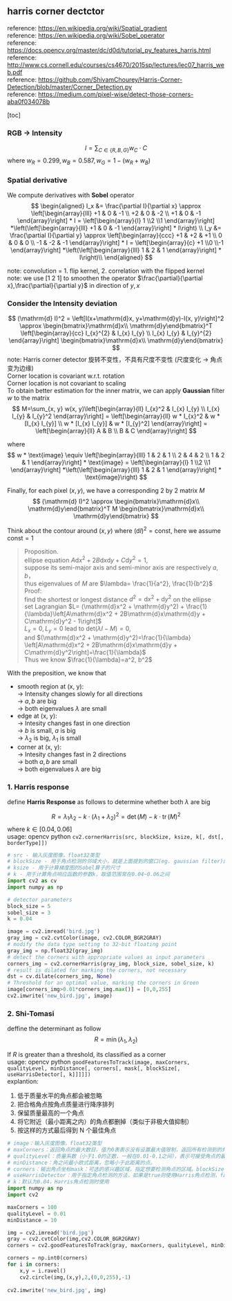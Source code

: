 ## harris corner dectctor

reference: https://en.wikipedia.org/wiki/Spatial_gradient  
reference: https://en.wikipedia.org/wiki/Sobel_operator  
reference: https://docs.opencv.org/master/dc/d0d/tutorial_py_features_harris.html  
reference: http://www.cs.cornell.edu/courses/cs4670/2015sp/lectures/lec07_harris_web.pdf  
reference: https://github.com/ShivamChourey/Harris-Corner-Detection/blob/master/Corner_Detection.py  
reference: https://medium.com/pixel-wise/detect-those-corners-aba0f034078b

[toc]

### RGB -> Intensity
$$
I = \sum_{C \in\{R, B, G\}} w_{C} \cdot C
$$
where $w_{R}=0.299, w_{B}=0.587, w_{G}=1-\left(w_{R}+w_{B}\right)$

### Spatial derivative

We compute derivatives with **Sobel** operator
$$
\begin{aligned}
I_x &= \frac{\partial I}{\partial x} \approx 
\left[\begin{array}{lll}
+1 & 0 & -1 \\
+2 & 0 & -2 \\
+1 & 0 & -1
\end{array}\right] * I
= \left[\begin{array}{l}
1 \\2 \\1
\end{array}\right] *\left(\left[\begin{array}{lll}
+1 & 0 & -1
\end{array}\right] * I\right)
\\
I_y &= \frac{\partial I}{\partial y} \approx 
\left[\begin{array}{ccc}
+1 & +2 & +1 \\
0 & 0 & 0 \\
-1 & -2 & -1
\end{array}\right] * I
= \left[\begin{array}{c}
+1 \\0 \\-1
\end{array}\right] *\left(\left[\begin{array}{lll}
1 & 2 & 1
\end{array}\right] * I\right)\\
\end{aligned}
$$

note: convolution = 1. flip kernel, 2. correlation with the flipped kernel  
note: we use $[1\ 2\ 1]$ to smoothen the operator $\frac{\partial}{\partial x},\frac{\partial}{\partial y}$ in direction of $y, x$

### Consider the Intensity deviation
$$
(\mathrm{d} I)^2 = 
\left[I(x+\mathrm{d}x, y+\mathrm{d}y)-I(x, y)\right]^2
\approx  \begin{bmatrix}\mathrm{d}x\\ \mathrm{d}y\end{bmatrix}^T
\left[\begin{array}{cc}
I_{x}^{2} & I_{x} I_{y} \\
I_{x} I_{y} & I_{y}^{2}
\end{array}\right]
\begin{bmatrix}\mathrm{d}x\\ \mathrm{d}y\end{bmatrix}
$$
note: Harris corner detector 旋转不变性，不具有尺度不变性 (尺度变化 -> 角点变为边缘)  
Corner location is covariant w.r.t. rotation  
Corner location is not covariant to scaling  
To obtain better estimation for the inner matrix, we can apply **Gaussian** filter $w$ to the matrix
$$
M=\sum_{x, y} w(x, y)\left[\begin{array}{ll}
I_{x}^2 & I_{x} I_{y} \\
I_{x} I_{y} & I_{y}^2
\end{array}\right]
= \left[\begin{array}{ll}
w * I_{x}^2 & w * [I_{x} I_{y}] \\
w * [I_{x} I_{y}] & w * [I_{y}^2]
\end{array}\right]
= \left[\begin{array}{ll}
A & B \\
B & C
\end{array}\right]
$$

where 
$$
w * \text{image} \equiv \left[\begin{array}{lll}
1 & 2 & 1 \\
2 & 4 & 2 \\
1 & 2 & 1
\end{array}\right] * \text{image}
= \left[\begin{array}{l}
1 \\2 \\1
\end{array}\right] *\left(\left[\begin{array}{lll}
1 & 2 & 1
\end{array}\right] * \text{image}\right)
$$

Finally, for each pixel $(x, y)$, we have a corresponding 2 by 2 matrix $M$  
$$
(\mathrm{d} I)^2 \approx 
\begin{bmatrix}\mathrm{d}x\\ \mathrm{d}y\end{bmatrix}^T
M
\begin{bmatrix}\mathrm{d}x\\ \mathrm{d}y\end{bmatrix}
$$

Think about the contour around $(x, y)$ where $(\mathrm{d} I)^2=\text{const}$, here we assume $\text{const}=1$

>Proposition.  
ellipse equation $A\mathrm{d}x^2 + 2B\mathrm{d}x\mathrm{d}y + C\mathrm{d}y^2 = 1$,   
suppose its semi-major axis and semi-minor axis are respectively $a,b$，  
thus eigenvalues of $M$ are $\lambda= \frac{1}{a^2}, \frac{1}{b^2}$  
Proof:  
find the shortest or longest distance $d^2 = \mathrm{d}x^2 + \mathrm{d}y^2$ on the ellipse  
set Lagrangian $L= (\mathrm{d}x^2 + \mathrm{d}y^2) + \frac{1}{\lambda}\left[A\mathrm{d}x^2 + 2B\mathrm{d}x\mathrm{d}y + C\mathrm{d}y^2 - 1\right]$  
$L_x=0,L_y=0$ lead to $\text{det}(\lambda I - M)=0$,  
and $(\mathrm{d}x^2 + \mathrm{d}y^2)=\frac{1}{\lambda} \left[A\mathrm{d}x^2 + 2B\mathrm{d}x\mathrm{d}y + C\mathrm{d}y^2\right]=\frac{1}{\lambda}$  
Thus we know $\frac{1}{\lambda}=a^2, b^2$

With the preposition, we know that
* smooth region at (x, y):  
  -> Intensity changes slowly for all directions  
  -> $a, b$ are big  
  -> both eigenvalues $\lambda$ are small
* edge at (x, y):  
  -> Intesity changes fast in one direction  
  -> $b$ is small, $a$ is big  
  -> $\lambda_2$ is big, $\lambda_1$ is small
* corner at (x, y):  
  -> Intesity changes fast in 2 directions  
  -> both $a, b$ are small  
  -> both eigenvalues $\lambda$ are big

### 1. Harris response
define **Harris Response** as follows to determine whether both $\lambda$ are big

$$
R=\lambda_{1} \lambda_{2}-k \cdot\left(\lambda_{1}+\lambda_{2}\right)^{2}=\operatorname{det}(M)-k \cdot \operatorname{tr}(M)^{2}
$$
where $k \in[0.04,0.06]$  
usage: opencv python  `cv2.cornerHarris(src, blockSize, ksize, k[, dst[, borderType]])`
```python
# src - 输入灰度图像，float32类型
# blockSize - 用于角点检测的邻域大小，就是上面提到的窗口(eg. gaussian filter)的尺寸
# ksize - 用于计算梯度图的Sobel算子的尺寸
# k - 用于计算角点响应函数的参数k，取值范围常在0.04~0.06之间
import cv2 as cv
import numpy as np

# detector parameters
block_size = 5
sobel_size = 3
k = 0.04

image = cv2.imread('bird.jpg')
gray_img = cv2.cvtColor(image, cv2.COLOR_BGR2GRAY)
# modify the data type setting to 32-bit floating point 
gray_img = np.float32(gray_img)
# detect the corners with appropriate values as input parameters
corners_img = cv2.cornerHarris(gray_img, block_size, sobel_size, k)
# result is dilated for marking the corners, not necessary
dst = cv.dilate(corners_img, None)
# Threshold for an optimal value, marking the corners in Green
image[corners_img>0.01*corners_img.max()] = [0,0,255]
cv2.imwrite('new_bird.jpg', image)
```


### 2. Shi-Tomasi
deffine the determinant as follow
$$
R =\min \left(\lambda_{1}, \lambda_{2}\right)
$$

If $R$ is greater than a threshold, its classified as a corner  
usage: opencv python `goodFeaturesToTrack(image, maxCorners, qualityLevel, minDistance[, corners[, mask[, blockSize[, useHarrisDetector[, k]]]]])`  
explantion: 
1. 低于质量水平的角点都会被忽略
2. 把合格角点按角点质量进行降序排列
3. 保留质量最高的一个角点
4. 将它附近（最小距离之内）的角点都删掉（类似于非极大值抑制）
5. 按这样的方式最后得到 N 个最佳角点
```python
# image：输入灰度图像，float32类型
# maxCorners：返回角点的最大数目，值为0表表示没有设置最大值限制，返回所有检测到的角点。
# qualityLevel：质量系数（小于1.0的正数，一般在0.01-0.1之间），表示可接受角点的最低质量水平。该系数乘以最好的角点分数（也就是上面较小的那个特征值），作为可接受的最小分数；例如，如果最好的角点分数值为1500且质量系数为0.01，那么所有质量分数小于15的角都将被忽略。
# minDistance：角之间最小欧式距离，忽略小于此距离的点。
# corners：输出角点坐标mask：可选的感兴趣区域，指定想要检测角点的区域。blockSize：默认为3，角点检测的邻域大小（窗口尺寸）
# useHarrisDetector：用于指定角点检测的方法，如果是true则使用Harris角点检测，false则使用Shi Tomasi算法。默认为False。
# k：默认为0.04，Harris角点检测时使用
import numpy as np
import cv2

maxCorners = 100
qualityLevel = 0.01
minDistance = 10

img = cv2.imread('bird.jpg')
gray = cv2.cvtColor(img,cv2.COLOR_BGR2GRAY)
corners = cv2.goodFeaturesToTrack(gray, maxCorners, qualityLevel, minDistance)

corners = np.int0(corners)
for i in corners:
    x,y = i.ravel()
    cv2.circle(img,(x,y),2,(0,0,255),-1)
    
cv2.imwrite('new_bird.jpg', img)
```
